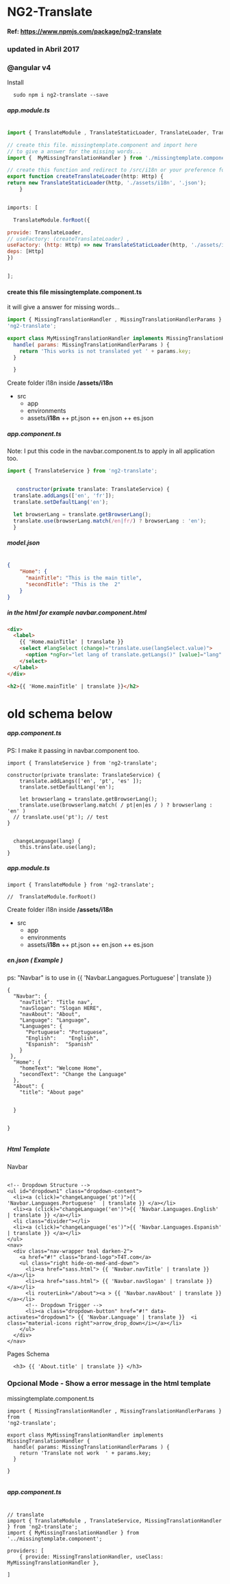 # NG2-Translate

#### Ref: https://www.npmjs.com/package/ng2-translate


### updated in Abril 2017 
### @angular v4

Install
```
  sudo npm i ng2-translate --save
```


##### app.module.ts

```js

import { TranslateModule , TranslateStaticLoader, TranslateLoader, TranslateService } from 'ng2-translate';

// create this file. missingtemplate.component and import here 
// to give a answer for the missing words...
import {  MyMissingTranslationHandler } from './missingtemplate.component';

// create this function and redirect to /src/i18n or your preference folder
export function createTranslateLoader(http: Http) {
return new TranslateStaticLoader(http, './assets/i18n', '.json');
    }


imports: [

  TranslateModule.forRoot({

provide: TranslateLoader,
// useFactory: (createTranslateLoader) ,
useFactory: (http: Http) => new TranslateStaticLoader(http, './assets/i18n', '.json'), 
deps: [Http]
})


];
``` 

#### create this file  missingtemplate.component.ts

it will give a answer for missing words...

```js
import { MissingTranslationHandler , MissingTranslationHandlerParams } from
'ng2-translate';

export class MyMissingTranslationHandler implements MissingTranslationHandler {
  handle( params: MissingTranslationHandlerParams ) {
    return 'This works is not translated yet ' + params.key;
  }

  }

``` 

Create folder i18n inside **/assets/i18n** 

- src
  + app
  + environments
  + assets/**i18n** 
     ++ pt.json
     ++ en.json
     ++ es.json



##### app.component.ts
Note: I put this code in the navbar.component.ts to apply in all application too.

```js
import { TranslateService } from 'ng2-translate';


   constructor(private translate: TranslateService) {
  translate.addLangs(['en', 'fr']);
  translate.setDefaultLang('en');

  let browserLang = translate.getBrowserLang();
  translate.use(browserLang.match(/en|fr/) ? browserLang : 'en');
  }

```

##### model.json

```json

{
    "Home": {
      "mainTitle": "This is the main title",
      "secondTitle": "This is the  2" 
    } 
}

``` 

##### in the html for example navbar.component.html

```html
<div>
  <label>
    {{ 'Home.mainTitle' | translate }}
    <select #langSelect (change)="translate.use(langSelect.value)">
      <option *ngFor="let lang of translate.getLangs()" [value]="lang" [selected]="lang === translate.currentLang">{{ lang }}</option>
    </select>
  </label>
</div>

<h2>{{ 'Home.mainTitle' | translate }}</h2>

``` 








#  old schema below

##### app.component.ts
PS: I make it passing in navbar.component too.

```
import { TranslateService } from 'ng2-translate';

constructor(private translate: TranslateService) {
    translate.addLangs(['en', 'pt', 'es' ]);
    translate.setDefaultLang('en');
    
    let browserlang = translate.getBrowserLang();
    translate.use(browserlang.match( / pt|en|es / ) ? browserlang : 'en' )
  // translate.use('pt'); // test
}


  changeLanguage(lang) {
    this.translate.use(lang);
}

```

##### app.module.ts

```
import { TranslateModule } from 'ng2-translate';

//  TranslateModule.forRoot()  

```

Create folder i18n inside **/assets/i18n** 

- src
  + app
  + environments
  + assets/**i18n** 
     ++ pt.json
     ++ en.json
     ++ es.json


##### en.json ( Example ) 
ps: "Navbar" is to use in {{ 'Navbar.Langagues.Portuguese' | translate }}

```
{
  "Navbar": {
    "navTitle": "Title nav",
    "navSlogan": "Slogan HERE",
    "navAbout": "About",
    "Language": "Language",
    "Languages": {
      "Portuguese": "Portuguese",
      "English":    "English",
      "Espanish":  "Spanish"
    }
 },
  "Home": {
    "homeText": "Welcome Home",
    "secondText": "Change the Language"
  },
  "About": {
    "title": "About page"


  }


}


```

##### Html Template

Navbar 

```

<!-- Dropdown Structure -->
<ul id="dropdown1" class="dropdown-content">
  <li><a (click)="changeLanguage('pt')">{{ 'Navbar.Languages.Portuguese'  | translate }} </a></li>
  <li><a (click)="changeLanguage('en')">{{ 'Navbar.Languages.English' | translate }} </a></li>
  <li class="divider"></li>
  <li><a (click)="changeLanguage('es')">{{ 'Navbar.Languages.Espanish' | translate }} </a></li>
</ul>
<nav>
  <div class="nav-wrapper teal darken-2">
    <a href="#!" class="brand-logo">T4T.com</a>
    <ul class="right hide-on-med-and-down">
      <li><a href="sass.html"> {{ 'Navbar.navTitle' | translate }} </a></li>
      <li><a href="sass.html"> {{ 'Navbar.navSlogan' | translate }} </a></li>
      <li routerLink="/about"><a > {{ 'Navbar.navAbout' | translate }} </a></li>
      <!-- Dropdown Trigger -->
      <li><a class="dropdown-button" href="#!" data-activates="dropdown1"> {{ 'Navbar.Language' | translate }}  <i class="material-icons right">arrow_drop_down</i></a></li>
    </ul>
  </div>
</nav>

```
Pages Schema

```
  <h3> {{ 'About.title' | translate }} </h3>

```

### Opcional Mode  - Show a error message in the html template

missingtemplate.component.ts
```
import { MissingTranslationHandler , MissingTranslationHandlerParams } from
'ng2-translate';

export class MyMissingTranslationHandler implements MissingTranslationHandler {
  handle( params: MissingTranslationHandlerParams ) {
    return 'Translate not work  ' + params.key;
  }

}   


```

##### app.component.ts

```

// translate
import { TranslateModule , TranslateService, MissingTranslationHandler } from 'ng2-translate';
import { MyMissingTranslationHandler } from '../missingtemplate.component';

providers: [ 
    { provide: MissingTranslationHandler, useClass: MyMissingTranslationHandler },

]

```



























